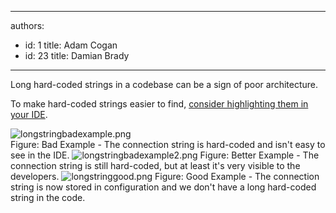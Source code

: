 

---
authors:
  - id: 1
    title: Adam Cogan
  - id: 23
    title: Damian Brady
---




<span class='intro'> <p>Long hard-coded strings in a codebase can be a sign of poor architecture.</p> </span>

<p>​To make hard-coded strings easier to find, <a href="/do-you-highlight-strings-in-your-code-editor">consider highlighting them in your IDE</a>.</p>
<img class="ms-rteCustom-ImageArea" src="/PublishingImages/LongStringBadExample.png" alt="longstringbadexample.png" /><br>
<span class="ssw-rteStyle-FigureBad">Figure&#58; Bad Example - The connection string is hard-coded and isn't easy to see in the IDE.</span>
<img class="ms-rteCustom-ImageArea" src="/PublishingImages/longstringbadexample2.png" alt="longstringbadexample2.png" />
<span class="ssw-rteStyle-FigureBad">Figure&#58; Better Example - The connection string is still hard-coded, but at least it's very visible to the developers.</span>
<img class="ms-rteCustom-ImageArea" src="/PublishingImages/ShortStrings.png" alt="longstringgood.png" />
<span class="ssw-rteStyle-FigureGood">Figure&#58; Good Example - The connection string is now stored in configuration and we don't have a long hard-coded string in the code.</span>


